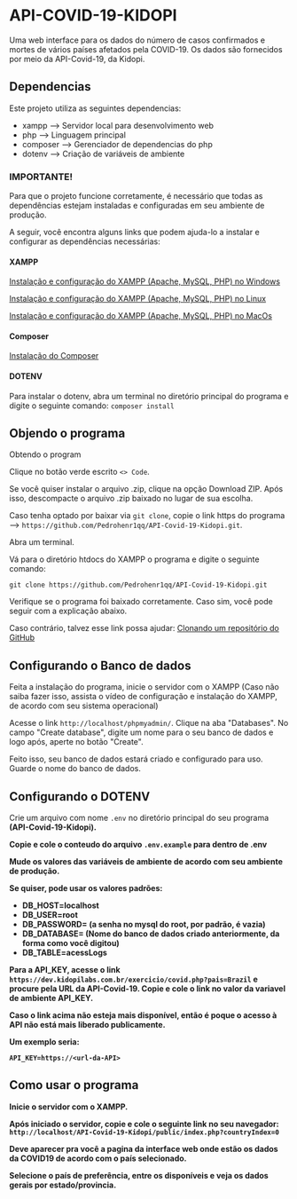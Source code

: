 # API-COVID-19-KIDOPI

Uma web interface para os dados do número de casos confirmados e mortes de vários países afetados pela COVID-19.
Os dados são fornecidos por meio da API-Covid-19, da Kidopi.

## Dependencias

Este projeto utiliza as seguintes dependencias:

* xampp     --> Servidor local para desenvolvimento web
* php       --> Linguagem principal
* composer  --> Gerenciador de dependencias do php
* dotenv    --> Criação de variáveis de ambiente

### IMPORTANTE!

Para que o projeto funcione corretamente, é necessário que todas as dependências estejam instaladas e configuradas em seu ambiente de produção.

A seguir, você encontra alguns links que podem ajuda-lo a instalar e configurar as dependências necessárias:

#### XAMPP 

[Instalação e configuração do XAMPP (Apache, MySQL, PHP) no Windows](https://www.youtube.com/watch?v=0Y9OZ0vc1SU)

[Instalação e configuração do XAMPP (Apache, MySQL, PHP) no Linux](https://www.youtube.com/watch?v=aUN0j5Q9quQ)

[Instalação e configuração do XAMPP (Apache, MySQL, PHP) no MacOs](https://www.youtube.com/watch?v=bUqOgDrcsm4)

#### Composer

[Instalação do Composer](https://www.youtube.com/watch?v=VeK3UvBKtqU)

#### DOTENV

Para instalar o dotenv, abra um terminal no diretório principal do programa e digite o seguinte comando: `composer install`

## Objendo o programa

Obtendo o program

Clique no botão verde escrito `<> Code`.

Se você quiser instalar o arquivo .zip, clique na opção Download ZIP. Após isso, descompacte o arquivo .zip baixado no lugar de sua escolha.

Caso tenha optado por baixar via `git clone`, copie o link https do programa --> `https://github.com/Pedrohenr1qq/API-Covid-19-Kidopi.git`.

Abra um terminal.

Vá para o diretório htdocs do XAMPP o programa e digite o seguinte comando:

```
git clone https://github.com/Pedrohenr1qq/API-Covid-19-Kidopi.git
```

Verifique se o programa foi baixado corretamente. Caso sim, você pode seguir com a explicação abaixo.

Caso contrário, talvez esse link possa ajudar: [Clonando um repositório do GitHub](https://www.youtube.com/watch?v=5ctmK6fV1NQ)

## Configurando o Banco de dados

Feita a instalação do programa, inicie o servidor com o XAMPP (Caso não saiba fazer isso, assista o vídeo de configuração e instalação do XAMPP, de acordo com seu sistema operacional)

Acesse o link `http://localhost/phpmyadmin/`. Clique na aba "Databases". No campo "Create database", digite um nome para o seu banco de dados e logo após, aperte no botão "Create".

Feito isso, seu banco de dados estará criado e configurado para uso. Guarde o nome do banco de dados.

## Configurando o DOTENV

Crie um arquivo com nome `.env` no diretório principal do seu programa <b>(API-Covid-19-Kidopi)<b>.

Copie e cole o conteudo do arquivo `.env.example` para dentro de .env

Mude os valores das variáveis de ambiente de acordo com seu ambiente de produção.

Se quiser, pode usar os valores padrões:

* DB_HOST=localhost
* DB_USER=root
* DB_PASSWORD=        (a senha no mysql do root, por padrão, é vazia)
* DB_DATABASE=        (Nome do banco de dados criado anteriormente, da forma como você digitou)
* DB_TABLE=acessLogs

Para a API_KEY, acesse o link `https://dev.kidopilabs.com.br/exercicio/covid.php?pais=Brazil` e procure pela URL da API-Covid-19. Copie e cole o link no valor da variavel de ambiente API_KEY. 

Caso o link acima não esteja mais disponível, então é poque o acesso à API não está mais liberado publicamente.

Um exemplo seria:
```
API_KEY=https://<url-da-API>
```

## Como usar o programa

Inicie o servidor com o XAMPP.

Após iniciado o servidor, copie e cole o seguinte link no seu navegador: `http://localhost/API-Covid-19-Kidopi/public/index.php?countryIndex=0`

Deve aparecer pra você a pagina da interface web onde estão os dados da COVID19 de acordo com o país selecionado.

Selecione o país de preferência, entre os disponíveis e veja os dados gerais por estado/provincia.

